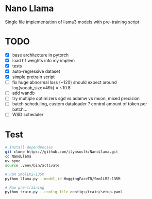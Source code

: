 # Nano Llama

Single file implementation of llama3 models with pre-training script


# TODO

- [x] base architecture in pytorch
- [x] load hf weights into my implem
- [x] tests
- [x] auto-regressive dataset
- [x] simple pretrain script
- [ ] fix huge abnormal loss (~120) should expect around log(vocab_size=49k) = ~10.8
- [ ] add wandb
- [ ] try multiple optimizers sgd vs adamw vs muon, mixed precision
- [ ] batch scheduling, custom dataloader ? control amount of token per batch...
- [ ] WSD scheduler

# Test

```sh
# Install dependencies
git clone https://github.com/ilyasoulk/NanoLlama.git
cd NanoLlama
uv sync
source .venv/bin/activate

# Run SmolLM2-135M
python llama.py --model_id HuggingFaceTB/SmolLM2-135M

# Run pre-training
python train.py --config_file configs/train/setup.yaml
```
